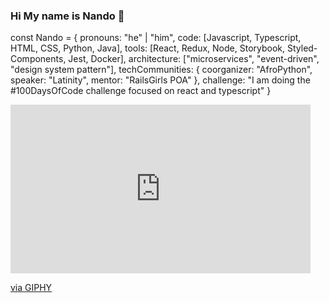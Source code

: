 ### Hi My name is Nando 👋

const Nando = {
  pronouns: "he" | "him",
  code: [Javascript, Typescript, HTML, CSS, Python, Java],
  tools: [React, Redux, Node, Storybook, Styled-Components, Jest, Docker],
  architecture: ["microservices", "event-driven", "design system pattern"],
  techCommunities: {
                        coorganizer: "AfroPython",
                        speaker: "Latinity",
                        mentor: "RailsGirls POA"
                      },
 challenge: "I am doing the #100DaysOfCode challenge focused on react and typescript"
}

<iframe src="https://giphy.com/embed/ftAyb0CG1FNAIZt4SO" width="480" height="270" frameBorder="0" class="giphy-embed" allowFullScreen></iframe><p><a href="https://giphy.com/gifs/animated-gif-expand-exponentially-ftAyb0CG1FNAIZt4SO">via GIPHY</a></p>

<!--
**Nando-Garcia/nando-garcia** is a ✨ _special_ ✨ repository because its `README.md` (this file) appears on your GitHub profile.

Here are some ideas to get you started:

- 🔭 I’m currently working on ...
- 🌱 I’m currently learning ...
- 👯 I’m looking to collaborate on ...
- 🤔 I’m looking for help with ...
- 💬 Ask me about ...
- 📫 How to reach me: ...
- 😄 Pronouns: ...
- ⚡ Fun fact: ...
-->
